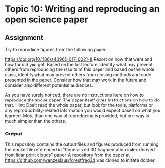 # Topic 10: Writing and reproducing an open science paper #

## Assignment ##

Try to reproduce figures from the following paper:

https://doi.org/10.1186/s40965-017-0021-8
Report on how that went and how far did you get. Based on the last lecture, identify what may prevent others from reproducing the results of this paper and based on the whole class, identify what may prevent others from reusing methods and code presented in the paper. Consider how that may work in the future and consider also different potential audiences.

As you have surely noticed, there are no instructions here on how to reproduce the above paper. The paper itself gives instructions on how to do that. Hint: Don't read the whole paper, but look for the tools, platforms or any reproducibility-related information you would expect based on what you learned. More than one way of reproducing is provided, but one way is much simpler than the others.


### Output ###

This repository contains the output files and figures produced from running the dockerfile referenced in "Generalized 3D fragmentation index derived from lidar point clouds" paper. A repository from the paper at https://github.com/wenzeslaus/forestfrag3d was cloned to initiate docker.
